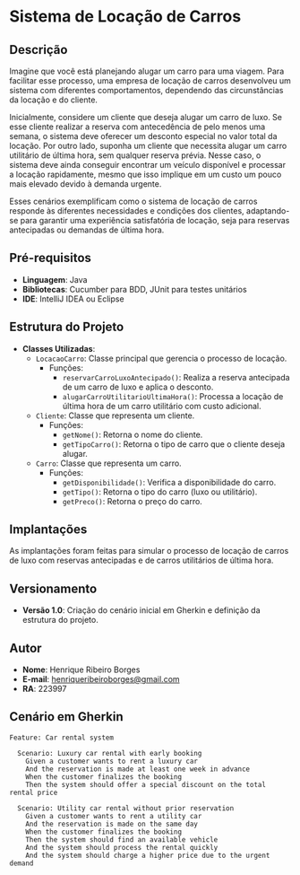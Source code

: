 # Sistema de Locação de Carros

## Descrição

Imagine que você está planejando alugar um carro para uma viagem. Para facilitar esse processo, uma empresa de locação de carros desenvolveu um sistema com diferentes comportamentos, dependendo das circunstâncias da locação e do cliente.

Inicialmente, considere um cliente que deseja alugar um carro de luxo. Se esse cliente realizar a reserva com antecedência de pelo menos uma semana, o sistema deve oferecer um desconto especial no valor total da locação. Por outro lado, suponha um cliente que necessita alugar um carro utilitário de última hora, sem qualquer reserva prévia. Nesse caso, o sistema deve ainda conseguir encontrar um veículo disponível e processar a locação rapidamente, mesmo que isso implique em um custo um pouco mais elevado devido à demanda urgente.

Esses cenários exemplificam como o sistema de locação de carros responde às diferentes necessidades e condições dos clientes, adaptando-se para garantir uma experiência satisfatória de locação, seja para reservas antecipadas ou demandas de última hora.

## Pré-requisitos

- **Linguagem**: Java
- **Bibliotecas**: Cucumber para BDD, JUnit para testes unitários
- **IDE**: IntelliJ IDEA ou Eclipse

## Estrutura do Projeto

- **Classes Utilizadas**:
  - `LocacaoCarro`: Classe principal que gerencia o processo de locação.
    - Funções:
      - `reservarCarroLuxoAntecipado()`: Realiza a reserva antecipada de um carro de luxo e aplica o desconto.
      - `alugarCarroUtilitarioUltimaHora()`: Processa a locação de última hora de um carro utilitário com custo adicional.
  - `Cliente`: Classe que representa um cliente.
    - Funções:
      - `getNome()`: Retorna o nome do cliente.
      - `getTipoCarro()`: Retorna o tipo de carro que o cliente deseja alugar.
  - `Carro`: Classe que representa um carro.
    - Funções:
      - `getDisponibilidade()`: Verifica a disponibilidade do carro.
      - `getTipo()`: Retorna o tipo do carro (luxo ou utilitário).
      - `getPreco()`: Retorna o preço do carro.
      
## Implantações

As implantações foram feitas para simular o processo de locação de carros de luxo com reservas antecipadas e de carros utilitários de última hora.

## Versionamento

- **Versão 1.0**: Criação do cenário inicial em Gherkin e definição da estrutura do projeto.

## Autor

- **Nome**: Henrique Ribeiro Borges
- **E-mail**: henriqueribeiroborges@gmail.com
- **RA**: 223997

## Cenário em Gherkin

```gherkin
Feature: Car rental system

  Scenario: Luxury car rental with early booking
    Given a customer wants to rent a luxury car
    And the reservation is made at least one week in advance
    When the customer finalizes the booking
    Then the system should offer a special discount on the total rental price

  Scenario: Utility car rental without prior reservation
    Given a customer wants to rent a utility car
    And the reservation is made on the same day
    When the customer finalizes the booking
    Then the system should find an available vehicle
    And the system should process the rental quickly
    And the system should charge a higher price due to the urgent demand

